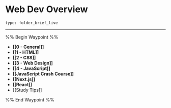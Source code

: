 # Web Dev Overview
 
```ccard
type: folder_brief_live
```
 
---

%% Begin Waypoint %%
- **[[0 - General]]**
- **[[1 - HTML]]**
- **[[2 - CSS]]**
- **[[3 - Web Design]]**
- **[[4 - JavaScript]]**
- **[[JavaScript Crash Course]]**
- **[[Next.js]]**
- **[[React]]**
- [[Study Tips]]

%% End Waypoint %%